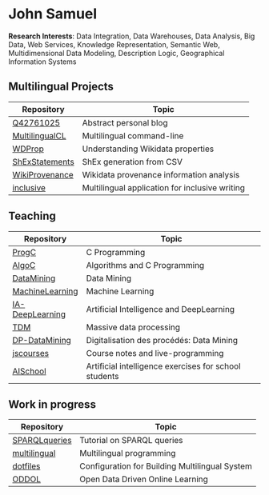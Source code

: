 # John Samuel


**Research Interests**: Data Integration, Data Warehouses, Data Analysis, Big Data, Web Services, Knowledge Representation, 
Semantic Web, Multidimensional Data Modeling, Description Logic, Geographical Information Systems

## Multilingual Projects 

| Repository | Topic |
| --- | --- |
| [Q42761025](https://github.com/johnsamuelwrites/Q42761025) | Abstract personal blog |
| [MultilingualCL](https://github.com/johnsamuelwrites/MultilingualCL) | Multilingual command-line |
| [WDProp](https://github.com/johnsamuelwrites/wdprop) | Understanding Wikidata properties |
| [ShExStatements](https://github.com/johnsamuelwrites/ShExStatements) | ShEx generation from CSV |
| [WikiProvenance](https://github.com/johnsamuelwrites/WikiProvenance) | Wikidata provenance information analysis |
| [inclusive](https://github.com/johnsamuelwrites/inclusive) | Multilingual application for inclusive writing  |

## Teaching

|Repository | Topic |
| --- | --- |
|[ProgC](https://github.com/johnsamuelwrites/ProgC) | C Programming |
|[AlgoC](https://github.com/johnsamuelwrites/AlgoC) | Algorithms and C Programming |
|[DataMining](https://github.com/johnsamuelwrites/DataMining) | Data Mining |
|[MachineLearning](https://github.com/johnsamuelwrites/MachineLearning) | Machine Learning |
|[IA-DeepLearning](https://github.com/johnsamuelwrites/IA-DeepLearning) | Artificial Intelligence and DeepLearning |
|[TDM](https://github.com/johnsamuelwrites/TDM) | Massive data processing  |
|[DP-DataMining](https://github.com/johnsamuelwrites/DP-DataMining) | Digitalisation des procédés: Data Mining |
|[jscourses](https://github.com/johnsamuelwrites/jscourses) | Course notes and live-programming |
| [AISchool](https://github.com/johnsamuelwrites/AISchool) | Artificial intelligence exercises for school students |

## Work in progress

| Repository | Topic |
| --- | --- |
| [SPARQLqueries](https://github.com/johnsamuelwrites/SPARQLqueries) | Tutorial on SPARQL queries|
| [multilingual](https://github.com/johnsamuelwrites/multilingual) | Multilingual programming |
| [dotfiles](https://github.com/johnsamuelwrites/dotfiles) | Configuration for Building Multilingual System  |
| [ODDOL](https://github.com/johnsamuelwrites/ODDOL) | Open Data Driven Online Learning |
